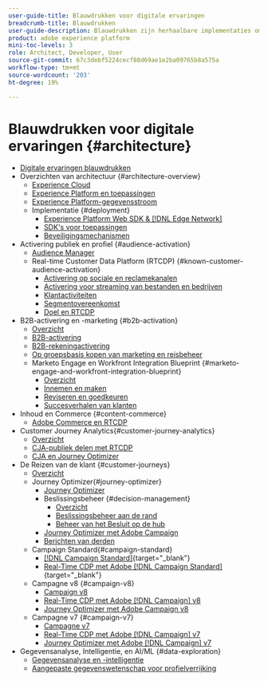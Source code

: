 ```yaml
---
user-guide-title: Blauwdrukken voor digitale ervaringen
breadcrumb-title: Blauwdrukken
user-guide-description: Blauwdrukken zijn herhaalbare implementaties om vastgestelde bedrijfsproblemen aan te pakken en bevatten architectuurdiagrammen, technische overwegingen en relevante documentatiekoppelingen.
product: adobe experience platform
mini-toc-levels: 3
role: Architect, Developer, User
source-git-commit: 67c3debf5224cecf88d69ae1e2ba09765b8a575a
workflow-type: tm+mt
source-wordcount: '203'
ht-degree: 19%

---
```



# Blauwdrukken voor digitale ervaringen {#architecture}

+ [Digitale ervaringen blauwdrukken](/help/blueprints/overview.md)
+ Overzichten van architectuur {#architecture-overview}
   + [Experience Cloud](/help/blueprints/experience-platform/experience-cloud.md)
   + [Experience Platform en toepassingen](/help/blueprints/experience-platform/platform-applications.md)
   + [Experience Platform-gegevensstroom](/help/blueprints/experience-platform/platform-data-flow.md)
   + Implementatie {#deployment}
      + [Experience Platform Web SDK &amp; [!DNL Edge Network]](/help/blueprints/experience-platform/deployment/websdk.md)
      + [SDK&#39;s voor toepassingen](/help/blueprints/experience-platform/deployment/appsdk.md)
      + [Beveiligingsmechanismen](/help/blueprints/experience-platform/deployment/guardrails.md)
+ Activering publiek en profiel {#audience-activation}
   + [Audience Manager](/help/blueprints/audience-activation/AAM.md)
   + Real-time Customer Data Platform (RTCDP) {#known-customer-audience-activation}
      + [Activering op sociale en reclamekanalen](/help/blueprints/audience-activation/advertising-activation.md)
      + [Activering voor streaming van bestanden en bedrijven](/help/blueprints/audience-activation/enterprise-destinations.md)
      + [Klantactiviteiten](/help/blueprints/audience-activation/customer-activity.md)
      + [Segmentovereenkomst](/help/blueprints/audience-activation/segment-match.md)
      + [Doel en RTCDP](/help/blueprints/audience-activation/RTCDP-Target.md)
+ B2B-activering en -marketing {#b2b-activation}
   + [Overzicht](/help/blueprints/b2b/overview.md)
   + [B2B-activering](/help/blueprints/b2b/b2bactivation.md)
   + [B2B-rekeningactivering](/help/blueprints/b2b/b2b-account-activation.md)
   + [Op groepsbasis kopen van marketing en reisbeheer](/help/blueprints/b2b/b2b-buying-group-journeys.md)
   + Marketo Engage en Workfront Integration Blueprint {#marketo-engage-and-workfront-integration-blueprint}
      + [Overzicht](/help/blueprints/b2b/marketo-engage-and-workfront-integration-blueprint/overview.md)
      + [Innemen en maken](/help/blueprints/b2b/marketo-engage-and-workfront-integration-blueprint/intake-and-create.md)
      + [Reviseren en goedkeuren](/help/blueprints/b2b/marketo-engage-and-workfront-integration-blueprint/review-and-approve-blueprint.md)
      + [Succesverhalen van klanten](/help/blueprints/b2b/marketo-engage-and-workfront-integration-blueprint/customer-success-stories.md)
+ Inhoud en Commerce {#content-commerce}
   + [Adobe Commerce en RTCDP](/help/blueprints/content-commerce/commerce/commerce-rtcdp.md)
+ Customer Journey Analytics{#customer-journey-analytics}
   + [Overzicht](/help/blueprints/customer-journey-analytics/overview.md)
   + [CJA-publiek delen met RTCDP](/help/blueprints/customer-journey-analytics/cja-rtcdp.md)
   + [CJA en Journey Optimizer](/help/blueprints/customer-journey-analytics/cja-ajo.md)
+ De Reizen van de klant {#customer-journeys}
   + [Overzicht](/help/blueprints/customer-journeys/overview.md)
   + Journey Optimizer{#journey-optimizer}
      + [Journey Optimizer](/help/blueprints/customer-journeys/journey-optimizer.md)
      + Beslissingsbeheer {#decision-management}
         + [Overzicht](/help/blueprints/customer-journeys/decision_management/decision-management-overview.md)
         + [Beslissingsbeheer aan de rand](/help/blueprints/customer-journeys/decision_management/decision-management-edge.md)
         + [ Beheer van het Besluit op de hub ](/help/blueprints/customer-journeys/decision_management/decision-management-hub.md)
      + [Journey Optimizer met Adobe Campaign](/help/blueprints/customer-journeys/ajo-and-campaign.md)
      + [Berichten van derden](/help/blueprints/customer-journeys/3rd-party-messaging.md)
   + Campaign Standard{#campaign-standard}
      + [[!DNL Campaign Standard]](https://experienceleague.adobe.com/docs/campaign-standard.html){target="_blank"}
      + [ Real-Time CDP met Adobe  [!DNL Campaign Standard] ](https://experienceleague.adobe.com/docs/campaign-standard/using/integrating-with-adobe-cloud/adobe-experience-platform/aep-sources-destinations/get-started-sources-destinations.html) {target="_blank"}
   + Campagne v8 {#campaign-v8}
      + [Campaign v8](/help/blueprints/customer-journeys/campaign-v8.md)
      + [Real-Time CDP met Adobe  [!DNL Campaign]  v8](/help/blueprints/customer-journeys/rtcdp-and-campaign-v8.md)
      + [Journey Optimizer met Adobe Campaign v8](/help/blueprints/customer-journeys/ajo-and-campaign-v8.md)
   + Campagne v7 {#campaign-v7}
      + [Campagne v7](/help/blueprints/customer-journeys/campaign-v7.md)
      + [Real-Time CDP met Adobe  [!DNL Campaign]  v7](/help/blueprints/customer-journeys/rtcdp-and-campaign.md)
      + [Journey Optimizer met Adobe  [!DNL Campaign]  v7](/help/blueprints/customer-journeys/ajo-and-campaign-v7.md)
+ Gegevensanalyse, Intelligentie, en AI/ML {#data-exploration}
   + [Gegevensanalyse en -intelligentie](/help/blueprints/data-insights/analysis.md)
   + [Aangepaste gegevenswetenschap voor profielverrijking](/help/blueprints/data-insights/data-science.md)

